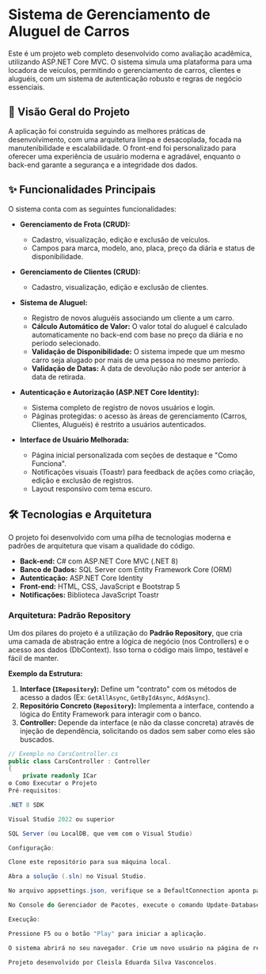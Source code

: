 # Sistema de Gerenciamento de Aluguel de Carros

Este é um projeto web completo desenvolvido como avaliação acadêmica, utilizando ASP.NET Core MVC. O sistema simula uma plataforma para uma locadora de veículos, permitindo o gerenciamento de carros, clientes e aluguéis, com um sistema de autenticação robusto e regras de negócio essenciais.

## 🚀 Visão Geral do Projeto

A aplicação foi construída seguindo as melhores práticas de desenvolvimento, com uma arquitetura limpa e desacoplada, focada na manutenibilidade e escalabilidade. O front-end foi personalizado para oferecer uma experiência de usuário moderna e agradável, enquanto o back-end garante a segurança e a integridade dos dados.

## ✨ Funcionalidades Principais

O sistema conta com as seguintes funcionalidades:

* **Gerenciamento de Frota (CRUD):**
    * Cadastro, visualização, edição e exclusão de veículos.
    * Campos para marca, modelo, ano, placa, preço da diária e status de disponibilidade.

* **Gerenciamento de Clientes (CRUD):**
    * Cadastro, visualização, edição e exclusão de clientes.

* **Sistema de Aluguel:**
    * Registro de novos aluguéis associando um cliente a um carro.
    * **Cálculo Automático de Valor:** O valor total do aluguel é calculado automaticamente no back-end com base no preço da diária e no período selecionado.
    * **Validação de Disponibilidade:** O sistema impede que um mesmo carro seja alugado por mais de uma pessoa no mesmo período.
    * **Validação de Datas:** A data de devolução não pode ser anterior à data de retirada.

* **Autenticação e Autorização (ASP.NET Core Identity):**
    * Sistema completo de registro de novos usuários e login.
    * Páginas protegidas: o acesso às áreas de gerenciamento (Carros, Clientes, Aluguéis) é restrito a usuários autenticados.

* **Interface de Usuário Melhorada:**
    * Página inicial personalizada com seções de destaque e "Como Funciona".
    * Notificações visuais (Toastr) para feedback de ações como criação, edição e exclusão de registros.
    * Layout responsivo com tema escuro.

## 🛠️ Tecnologias e Arquitetura

O projeto foi desenvolvido com uma pilha de tecnologias moderna e padrões de arquitetura que visam a qualidade do código.

* **Back-end:** C# com ASP.NET Core MVC (.NET 8)
* **Banco de Dados:** SQL Server com Entity Framework Core (ORM)
* **Autenticação:** ASP.NET Core Identity
* **Front-end:** HTML, CSS, JavaScript e Bootstrap 5
* **Notificações:** Biblioteca JavaScript Toastr

### Arquitetura: Padrão Repository

Um dos pilares do projeto é a utilização do **Padrão Repository**, que cria uma camada de abstração entre a lógica de negócio (nos Controllers) e o acesso aos dados (DbContext). Isso torna o código mais limpo, testável e fácil de manter.

**Exemplo da Estrutura:**

1.  **Interface (`IRepository`):** Define um "contrato" com os métodos de acesso a dados (Ex: `GetAllAsync`, `GetByIdAsync`, `AddAsync`).
2.  **Repositório Concreto (`Repository`):** Implementa a interface, contendo a lógica do Entity Framework para interagir com o banco.
3.  **Controller:** Depende da interface (e não da classe concreta) através de injeção de dependência, solicitando os dados sem saber como eles são buscados.

```csharp
// Exemplo no CarsController.cs
public class CarsController : Controller
{
    private readonly ICar
⚙️ Como Executar o Projeto
Pré-requisitos:

.NET 8 SDK

Visual Studio 2022 ou superior

SQL Server (ou LocalDB, que vem com o Visual Studio)

Configuração:

Clone este repositório para sua máquina local.

Abra a solução (.sln) no Visual Studio.

No arquivo appsettings.json, verifique se a DefaultConnection aponta para uma instância de banco de dados válida.

No Console do Gerenciador de Pacotes, execute o comando Update-Database para criar o banco de dados e aplicar todas as migrações (incluindo as tabelas do Identity).

Execução:

Pressione F5 ou o botão "Play" para iniciar a aplicação.

O sistema abrirá no seu navegador. Crie um novo usuário na página de registro para poder acessar as funcionalidades protegidas.

Projeto desenvolvido por Cleisla Eduarda Silva Vasconcelos.
